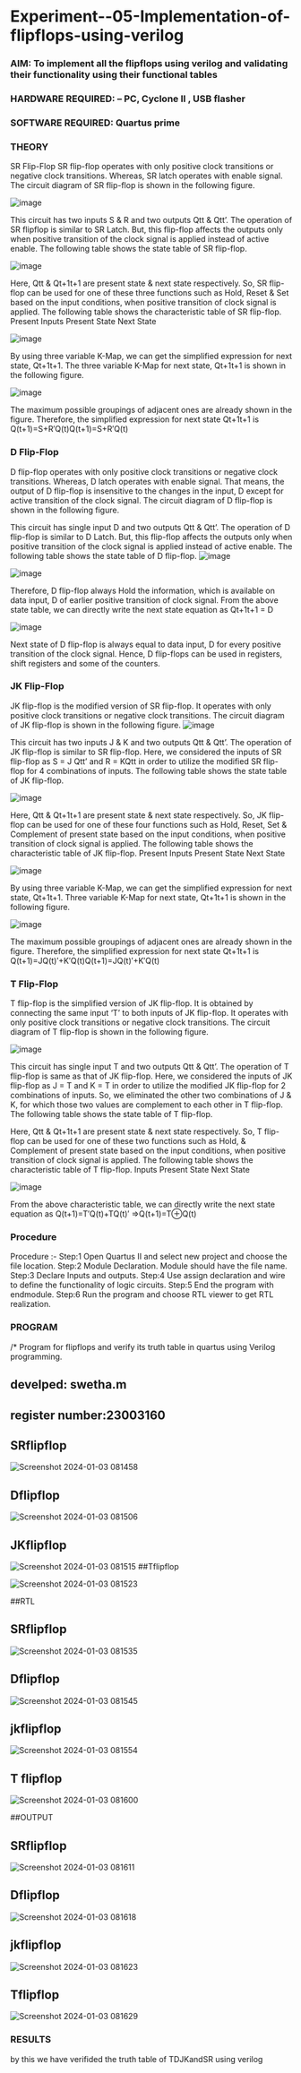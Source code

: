 # Experiment--05-Implementation-of-flipflops-using-verilog
### AIM: To implement all the flipflops using verilog and validating their functionality using their functional tables
### HARDWARE REQUIRED:  – PC, Cyclone II , USB flasher
### SOFTWARE REQUIRED:   Quartus prime
### THEORY 
SR Flip-Flop
SR flip-flop operates with only positive clock transitions or negative clock transitions. Whereas, SR latch operates with enable signal. The circuit diagram of SR flip-flop is shown in the following figure.

![image](https://user-images.githubusercontent.com/36288975/167910294-bb550548-b1dc-4cba-9044-31d9037d476b.png)

 
This circuit has two inputs S & R and two outputs Qtt & Qtt’. The operation of SR flipflop is similar to SR Latch. But, this flip-flop affects the outputs only when positive transition of the clock signal is applied instead of active enable.
The following table shows the state table of SR flip-flop.


![image](https://user-images.githubusercontent.com/36288975/167910648-ced88e69-869c-42e2-9718-a285a3902446.png)


Here, Qtt & Qt+1t+1 are present state & next state respectively. So, SR flip-flop can be used for one of these three functions such as Hold, Reset & Set based on the input conditions, when positive transition of clock signal is applied. The following table shows the characteristic table of SR flip-flop.
Present Inputs	Present State	Next State


![image](https://user-images.githubusercontent.com/36288975/167908180-5fc9d589-1cb5-41f5-b2c8-927e04f5f387.png)

By using three variable K-Map, we can get the simplified expression for next state, Qt+1t+1. The three variable K-Map for next state, Qt+1t+1 is shown in the following figure.

![image](https://user-images.githubusercontent.com/36288975/167908214-25b30a54-db20-4bcb-9385-5f93a1982a09.png)

 
The maximum possible groupings of adjacent ones are already shown in the figure. Therefore, the simplified expression for next state Qt+1t+1 is
Q(t+1)=S+R′Q(t)Q(t+1)=S+R′Q(t)


### D Flip-Flop
D flip-flop operates with only positive clock transitions or negative clock transitions. Whereas, D latch operates with enable signal. That means, the output of D flip-flop is insensitive to the changes in the input, D except for active transition of the clock signal. The circuit diagram of D flip-flop is shown in the following figure.
 
This circuit has single input D and two outputs Qtt & Qtt’. The operation of D flip-flop is similar to D Latch. But, this flip-flop affects the outputs only when positive transition of the clock signal is applied instead of active enable.
The following table shows the state table of D flip-flop.
![image](https://user-images.githubusercontent.com/36288975/167908342-e03f0cbb-5958-43bb-b74a-5e3ec2341675.png)

![image](https://user-images.githubusercontent.com/36288975/167910325-aeef0739-0a54-40e2-bebd-6f5fa0cad10e.png)



Therefore, D flip-flop always Hold the information, which is available on data input, D of earlier positive transition of clock signal. From the above state table, we can directly write the next state equation as
Qt+1t+1 = D



![image](https://user-images.githubusercontent.com/36288975/167908850-d39d07ba-7f9d-490a-b9f2-274e189fd047.png)

Next state of D flip-flop is always equal to data input, D for every positive transition of the clock signal. Hence, D flip-flops can be used in registers, shift registers and some of the counters.


### JK Flip-Flop
JK flip-flop is the modified version of SR flip-flop. It operates with only positive clock transitions or negative clock transitions. The circuit diagram of JK flip-flop is shown in the following figure.
![image](https://user-images.githubusercontent.com/36288975/167910378-d2d984a7-2815-4d17-8c41-ee4bdf59ec24.png) 

 
This circuit has two inputs J & K and two outputs Qtt & Qtt’. The operation of JK flip-flop is similar to SR flip-flop. Here, we considered the inputs of SR flip-flop as S = J Qtt’ and R = KQtt in order to utilize the modified SR flip-flop for 4 combinations of inputs.
The following table shows the state table of JK flip-flop.


![image](https://user-images.githubusercontent.com/36288975/167908575-59c35afb-50d3-46a2-888c-47478a3179d5.png)

Here, Qtt & Qt+1t+1 are present state & next state respectively. So, JK flip-flop can be used for one of these four functions such as Hold, Reset, Set & Complement of present state based on the input conditions, when positive transition of clock signal is applied. The following table shows the characteristic table of JK flip-flop.
Present Inputs	Present State	Next State

![image](https://user-images.githubusercontent.com/36288975/167908664-c854ffe9-0bd3-44c2-bfa6-e53928181c69.png)


By using three variable K-Map, we can get the simplified expression for next state, Qt+1t+1. Three variable K-Map for next state, Qt+1t+1 is shown in the following figure.
 
 
 ![image](https://user-images.githubusercontent.com/36288975/167908688-fa93c3e9-8323-4864-947d-c11d163d5a90.png)

The maximum possible groupings of adjacent ones are already shown in the figure. Therefore, the simplified expression for next state Qt+1t+1 is
Q(t+1)=JQ(t)′+K′Q(t)Q(t+1)=JQ(t)′+K′Q(t)



### T Flip-Flop
T flip-flop is the simplified version of JK flip-flop. It is obtained by connecting the same input ‘T’ to both inputs of JK flip-flop. It operates with only positive clock transitions or negative clock transitions. The circuit diagram of T flip-flop is shown in the following figure.

![image](https://user-images.githubusercontent.com/36288975/167911534-5f3c445d-bc68-46e2-9a9c-7efce5febc60.png)



This circuit has single input T and two outputs Qtt & Qtt’. The operation of T flip-flop is same as that of JK flip-flop. Here, we considered the inputs of JK flip-flop as J = T and K = T in order to utilize the modified JK flip-flop for 2 combinations of inputs. So, we eliminated the other two combinations of J & K, for which those two values are complement to each other in T flip-flop.
The following table shows the state table of T flip-flop.



Here, Qtt & Qt+1t+1 are present state & next state respectively. So, T flip-flop can be used for one of these two functions such as Hold, & Complement of present state based on the input conditions, when positive transition of clock signal is applied. The following table shows the characteristic table of T flip-flop.
Inputs	Present State	Next State


![image](https://user-images.githubusercontent.com/36288975/167909015-53aa9450-3f28-4202-887a-79d88228f8a0.png)

From the above characteristic table, we can directly write the next state equation as
Q(t+1)=T′Q(t)+TQ(t)′
⇒Q(t+1)=T⊕Q(t)

### Procedure
Procedure :-
Step:1 Open Quartus II and select new project and choose the file location. Step:2 Module Declaration. Module should have the file name. Step:3 Declare Inputs and outputs. Step:4 Use assign declaration and wire to define the functionality of logic circuits. Step:5 End the program with endmodule. Step:6 Run the program and choose RTL viewer to get RTL realization.



### PROGRAM 
/*
Program for flipflops  and verify its truth table in quartus using Verilog programming.
## develped: swetha.m
## register number:23003160


## SRflipflop

![Screenshot 2024-01-03 081458](https://github.com/swetha23003160/Experiment--05-Implementation-of-flipflops-using-verilog/assets/150416143/05875258-20cb-412f-b061-a646f0815720)
## Dflipflop

![Screenshot 2024-01-03 081506](https://github.com/swetha23003160/Experiment--05-Implementation-of-flipflops-using-verilog/assets/150416143/39990922-050e-4569-8744-4472d79b511c)
## JKflipflop

![Screenshot 2024-01-03 081515](https://github.com/swetha23003160/Experiment--05-Implementation-of-flipflops-using-verilog/assets/150416143/3796842a-4b48-47f6-9b57-1a89e86905e1)
##Tflipflop

![Screenshot 2024-01-03 081523](https://github.com/swetha23003160/Experiment--05-Implementation-of-flipflops-using-verilog/assets/150416143/dcc071a9-dfa1-4070-aa3f-f2f5ed4eaac2)


##RTL


## SRflipflop

![Screenshot 2024-01-03 081535](https://github.com/swetha23003160/Experiment--05-Implementation-of-flipflops-using-verilog/assets/150416143/b76452c4-4166-4005-8f10-ee3c17c86ef7)

## Dflipflop

![Screenshot 2024-01-03 081545](https://github.com/swetha23003160/Experiment--05-Implementation-of-flipflops-using-verilog/assets/150416143/50e7f2dd-97d1-4601-a1b1-5407366cb1d1)
## jkflipflop

![Screenshot 2024-01-03 081554](https://github.com/swetha23003160/Experiment--05-Implementation-of-flipflops-using-verilog/assets/150416143/009473de-5e27-40b8-baf4-ee090a09ad42)
## T flipflop

![Screenshot 2024-01-03 081600](https://github.com/swetha23003160/Experiment--05-Implementation-of-flipflops-using-verilog/assets/150416143/c2351a1f-389a-48c2-afc0-39015f156828)


##OUTPUT
## SRflipflop

![Screenshot 2024-01-03 081611](https://github.com/swetha23003160/Experiment--05-Implementation-of-flipflops-using-verilog/assets/150416143/91df6477-676f-42f3-a3c8-4acf3d253778)
## Dflipflop

![Screenshot 2024-01-03 081618](https://github.com/swetha23003160/Experiment--05-Implementation-of-flipflops-using-verilog/assets/150416143/c42b698c-b0e6-4436-bc38-1f016862c36b)
## jkflipflop

![Screenshot 2024-01-03 081623](https://github.com/swetha23003160/Experiment--05-Implementation-of-flipflops-using-verilog/assets/150416143/25a70e04-afd3-4a66-ad7f-874358737cbb)
## Tflipflop

![Screenshot 2024-01-03 081629](https://github.com/swetha23003160/Experiment--05-Implementation-of-flipflops-using-verilog/assets/150416143/c98fcafe-5466-43d1-b2bc-3b4202e76742)

















### RESULTS 
  by this we have verifided the truth table of TDJKandSR using verilog
